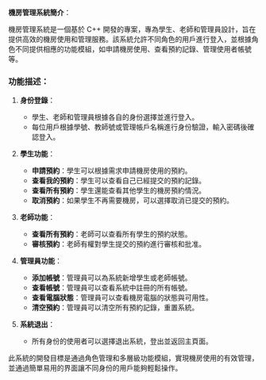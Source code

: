**機房管理系統簡介**：

機房管理系統是一個基於 C++ 開發的專案，專為學生、老師和管理員設計，旨在提供高效的機房使用和管理服務。該系統允許不同角色的用戶進行登入，並根據角色不同提供相應的功能模組，如申請機房使用、查看預約記錄、管理使用者帳號等。

### 功能描述：
1. **身份登錄**：
   - 學生、老師和管理員根據各自的身份選擇並進行登入。
   - 每位用戶根據學號、教師號或管理帳戶名稱進行身份驗證，輸入密碼後確認登入。

2. **學生功能**：
   - **申請預約**：學生可以根據需求申請機房使用的預約。
   - **查看我的預約**：學生可以查看自己已經提交的預約記錄。
   - **查看所有預約**：學生還能查看其他學生的機房預約情況。
   - **取消預約**：如果學生不再需要機房，可以選擇取消已提交的預約。

3. **老師功能**：
   - **查看所有預約**：老師可以查看所有學生的預約狀態。
   - **審核預約**：老師有權對學生提交的預約進行審核和批准。

4. **管理員功能**：
   - **添加帳號**：管理員可以為系統新增學生或老師帳號。
   - **查看帳號**：管理員可以查看系統中註冊的所有帳號。
   - **查看電腦狀態**：管理員可以查看機房電腦的狀態與可用性。
   - **清空預約**：管理員可以清空所有預約記錄，重置系統。

5. **系統退出**：
   - 所有身份的使用者可以選擇退出系統，登出並返回主頁面。

此系統的開發目標是通過角色管理和多層級功能模組，實現機房使用的有效管理，並通過簡單易用的界面讓不同身份的用戶能夠輕鬆操作。